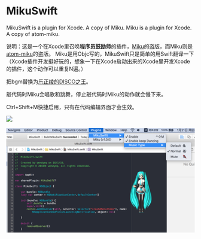 
# MikuSwift

MikuSwift is a plugin for Xcode. A copy of Miku.
Miku is a plugin for Xcode. A copy of atom-miku.

说明：这是一个在Xcode里召唤**程序员鼓励师**的插件，[Miku](https://github.com/poboke/Miku)的盗版，而Miku则是[atom-miku](https://github.com/sunqibuhuake/atom-miku)的盗版。
Miku是用Objc写的，MikuSwift只是简单的用Swift翻译一下（Xcode插件开发挺好玩的，想象一下在Xcode启动出来的Xcode里开发Xcode的插件，这个动作可以重复N遍。）

把bgm替换为[乐正绫的DISCO之王](http://www.bilibili.com/video/av3056966/)。

敲代码时Miku会唱歌和跳舞，停止敲代码时Miku的动作就会慢下来。

Ctrl+Shift+M快捷启用，只有在代码编辑界面才会生效。

![](http://ww2.sinaimg.cn/large/b29e5633gw1ezqv9qp6eeg209n0941kx.gif)

![image](https://github.com/wendyeq/MikuSwift/raw/master/Screenshots/about.png)
